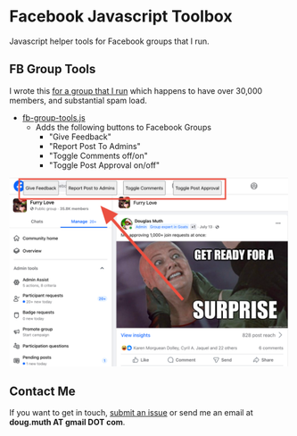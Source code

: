 # Facebook Javascript Toolbox

Javascript helper tools for Facebook groups that I run.

## FB Group Tools
I wrote this [for a group that I run](https://www.facebook.com/groups/FurriesInLove/) which happens to have over 30,000 members, and substantial spam load.

- [fb-group-tools.js](https://github.com/dmuth/facebook-javascript-toolbox/blob/main/fb-group-tools.js)
  - Adds the following buttons to Facebook Groups
    - "Give Feedback"
    - "Report Post To Admins"
    - "Toggle Comments off/on"
    - "Toggle Post Approval on/off"

<img src="img/fb-group-tools.png" width="500" />


## Contact Me

If you want to get in touch, [submit an issue](issues) or send me an email at **doug.muth AT gmail DOT com**.
